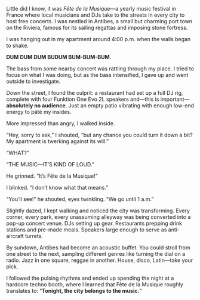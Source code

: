 Little did I know, it was <i>Fête de la Musique</i>—a yearly music festival in France where local musicians and DJs take to the streets in every city to host free concerts. I was nestled in Antibes, a small but charming port town on the Riviera, famous for its sailing regattas and imposing stone fortress.

I was hanging out in my apartment around 4:00 p.m. when the walls began to shake.

<b>DUM DUM DUM BUDUM BUM-BUM-BUM.</b>

The bass from some nearby concert was rattling through my place. I tried to focus on what I was doing, but as the bass intensified, I gave up and went outside to investigate.

Down the street, I found the culprit: a restaurant had set up a full DJ rig, complete with four Funktion One Evo 2L speakers and—this is important—<b>absolutely no audience</b>. Just an empty patio vibrating with enough low-end energy to pâté my insides.

More impressed than angry, I walked inside.

“Hey, sorry to ask,” I shouted, “but any chance you could turn it down a bit? My apartment is twerking against its will.”

“WHAT?”

“THE MUSIC—IT’S KIND OF LOUD.”

He grinned. “It’s Fête de la Musique!”

I blinked. “I don’t know what that means.”

“You’ll see!” he shouted, eyes twinkling. “We go until 1 a.m.”

Slightly dazed, I kept walking and noticed the city was transforming. Every corner, every park, every unassuming alleyway was being converted into a pop-up concert venue. DJs setting up gear. Restaurants prepping drink stations and pre-made meals. Speakers large enough to serve as anti-aircraft turrets.

By sundown, Antibes had become an acoustic buffet. You could stroll from one street to the next, sampling different genres like turning the dial on a radio.
Jazz in one square, reggae in another. House, disco, Latin—take your pick.

I followed the pulsing rhythms and ended up spending the night at a hardcore techno booth, where I learned that Fête de la Musique roughly translates to:
“<b>Tonight, the city belongs to the music.</b>”